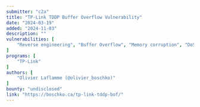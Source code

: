```yaml
---
submitter: "c2a"
title: "TP-Link TDDP Buffer Overflow Vulnerability"
date: "2024-03-19"
added: "2024-11-03"
description: ""
vulnerabilities: [
    "Reverse engineering", "Buffer Overflow", "Memory corruption", "DoS"
]
programs: [
    "TP-Link"
]
authors: [
    "Olivier Laflamme (@olivier_boschko)"
]
bounty: "undisclosed"
link: "https://boschko.ca/tp-link-tddp-bof/"
---
```




